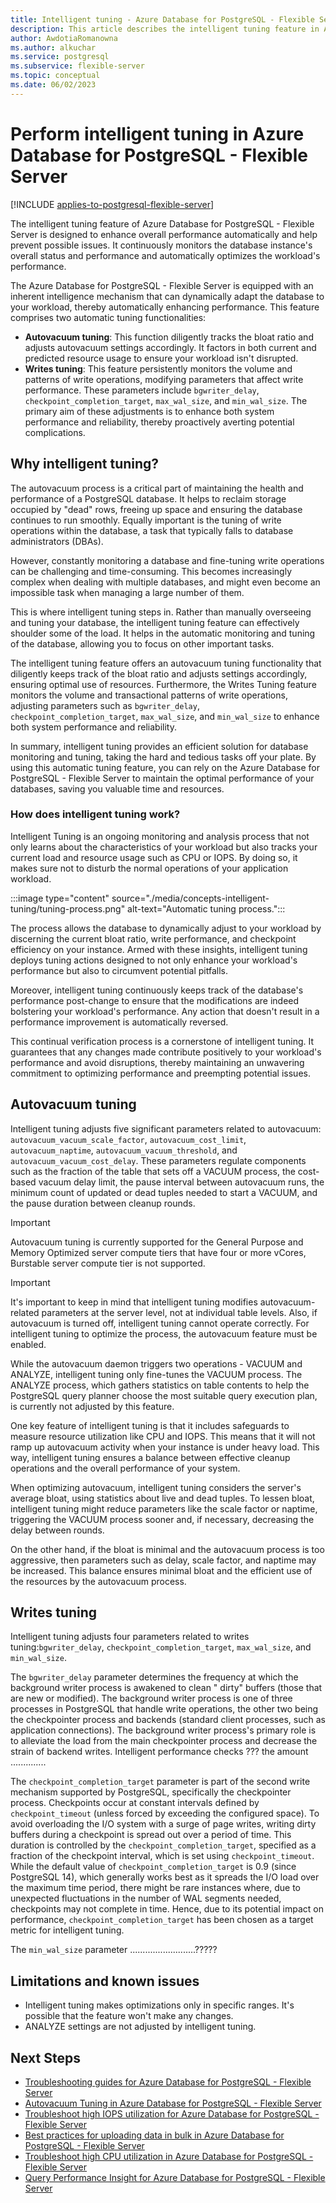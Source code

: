 ```yaml
---
title: Intelligent tuning - Azure Database for PostgreSQL - Flexible Server
description: This article describes the intelligent tuning feature in Azure Database for PostgreSQL - Flexible Server.
author: AwdotiaRomanowna
ms.author: alkuchar
ms.service: postgresql
ms.subservice: flexible-server
ms.topic: conceptual
ms.date: 06/02/2023
---
```


# Perform intelligent tuning in Azure Database for PostgreSQL - Flexible Server

[!INCLUDE [applies-to-postgresql-flexible-server](../includes/applies-to-postgresql-flexible-server.md)]

The intelligent tuning feature of Azure Database for PostgreSQL - Flexible Server is designed to enhance overall
performance automatically and help prevent possible issues. It continuously monitors the database instance's overall
status and performance and automatically optimizes the workload's performance.

The Azure Database for PostgreSQL - Flexible Server is equipped with an inherent intelligence mechanism that can
dynamically adapt the database to your workload, thereby automatically enhancing performance. This feature comprises two
automatic tuning functionalities:

* **Autovacuum tuning**: This function diligently tracks the bloat ratio and adjusts autovacuum settings accordingly. It
  factors in both current and predicted resource usage to ensure your workload isn't disrupted.
* **Writes tuning**: This feature persistently monitors the volume and patterns of write operations, modifying
  parameters that affect write performance. These parameters
  include `bgwriter_delay`, `checkpoint_completion_target`, `max_wal_size`, and `min_wal_size`. The primary aim of these
  adjustments is to enhance both system performance and reliability, thereby proactively averting potential
  complications.

## Why intelligent tuning?

The autovacuum process is a critical part of maintaining the health and performance of a PostgreSQL database. It helps
to reclaim storage occupied by "dead" rows, freeing up space and ensuring the database continues to run smoothly.
Equally important is the tuning of write operations within the database, a task that typically falls to database
administrators (DBAs).

However, constantly monitoring a database and fine-tuning write operations can be challenging and time-consuming. This
becomes increasingly complex when dealing with multiple databases, and might even become an impossible task when
managing a large number of them.

This is where intelligent tuning steps in. Rather than manually overseeing and tuning your database, the intelligent
tuning feature can effectively shoulder some of the load. It helps in the automatic monitoring and tuning of the
database, allowing you to focus on other important tasks.

The intelligent tuning feature offers an autovacuum tuning functionality that diligently keeps track of the bloat ratio
and adjusts settings accordingly, ensuring optimal use of resources. Furthermore, the Writes Tuning feature monitors the
volume and transactional patterns of write operations, adjusting parameters such
as `bgwriter_delay`, `checkpoint_completion_target`, `max_wal_size`, and `min_wal_size` to enhance both system
performance and reliability.

In summary, intelligent tuning provides an efficient solution for database monitoring and tuning, taking the hard and
tedious tasks off your plate. By using this automatic tuning feature, you can rely on the Azure Database for
PostgreSQL - Flexible Server to maintain the optimal performance of your databases, saving you valuable time and
resources.

### How does intelligent tuning work?

Intelligent Tuning is an ongoing monitoring and analysis process that not only learns about the characteristics of your
workload but also tracks your current load and resource usage such as CPU or IOPS. By doing so, it makes sure not to
disturb the normal operations of your application workload.

:::image type="content" source="./media/concepts-intelligent-tuning/tuning-process.png" alt-text="Automatic tuning
process.":::

The process allows the database to dynamically adjust to your workload by discerning the current bloat ratio, write
performance, and checkpoint efficiency on your instance. Armed with these insights, intelligent tuning deploys tuning
actions designed to not only enhance your workload's performance but also to circumvent potential pitfalls.

Moreover, intelligent tuning continuously keeps track of the database's performance post-change to ensure that the
modifications are indeed bolstering your workload's performance. Any action that doesn't result in a performance
improvement is automatically reversed.

This continual verification process is a cornerstone of intelligent tuning. It guarantees that any changes made
contribute positively to your workload's performance and avoid disruptions, thereby maintaining an unwavering commitment
to optimizing performance and preempting potential issues.

## Autovacuum tuning

Intelligent tuning adjusts five significant parameters related to
autovacuum: `autovacuum_vacuum_scale_factor`, `autovacuum_cost_limit`, `autovacuum_naptime`, `autovacuum_vacuum_threshold`,
and `autovacuum_vacuum_cost_delay`. These parameters regulate components such as the fraction of the table that sets off
a VACUUM process, the cost-based vacuum delay limit, the pause interval between autovacuum runs, the minimum count of
updated or dead tuples needed to start a VACUUM, and the pause duration between cleanup rounds.

> [!IMPORTANT]
> Autovacuum tuning is currently supported for the General Purpose and Memory Optimized server compute tiers that have
> four or more vCores, Burstable server compute tier is not supported.

> [!IMPORTANT]
> It's important to keep in mind that intelligent tuning modifies autovacuum-related parameters at the server level, not
> at individual table levels. Also, if autovacuum is turned off, intelligent tuning cannot operate correctly. For
> intelligent tuning to optimize the process, the autovacuum feature must be enabled.

While the autovacuum daemon triggers two operations - VACUUM and ANALYZE, intelligent tuning only fine-tunes the VACUUM
process. The ANALYZE process, which gathers statistics on table contents to help the PostgreSQL query planner choose the
most suitable query execution plan, is currently not adjusted by this feature.

One key feature of intelligent tuning is that it includes safeguards to measure resource utilization like CPU and IOPS.
This means that it will not ramp up autovacuum activity when your instance is under heavy load. This way, intelligent
tuning ensures a balance between effective cleanup operations and the overall performance of your system.

When optimizing autovacuum, intelligent tuning considers the server's average bloat, using statistics about live and
dead tuples. To lessen bloat, intelligent tuning might reduce parameters like the scale factor or naptime, triggering
the VACUUM process sooner and, if necessary, decreasing the delay between rounds.

On the other hand, if the bloat is minimal and the autovacuum process is too aggressive, then parameters such as delay,
scale factor, and naptime may be increased. This balance ensures minimal bloat and the efficient use of the resources by
the autovacuum process.

## Writes tuning

Intelligent tuning adjusts four parameters related to writes
tuning:`bgwriter_delay`, `checkpoint_completion_target`, `max_wal_size`, and `min_wal_size`.


The `bgwriter_delay` parameter determines the frequency at which the background writer process is awakened to clean "
dirty" buffers (those that are new or modified). The background writer process is one of three processes in PostgreSQL
that handle write operations, the other two being the checkpointer process and backends (standard client processes, such
as application connections). The background writer process's primary role is to alleviate the load from the main
checkpointer process and decrease the strain of backend writes. Intelligent performance checks ??? the
amount ..............

The `checkpoint_completion_target` parameter is part of the second write mechanism supported by PostgreSQL, specifically
the checkpointer process. Checkpoints occur at constant intervals defined by `checkpoint_timeout` (unless forced by
exceeding the configured space). To avoid overloading the I/O system with a surge of page writes, writing dirty buffers
during a checkpoint is spread out over a period of time. This duration is controlled by
the `checkpoint_completion_target`, specified as a fraction of the checkpoint interval, which is set
using `checkpoint_timeout`.
While the default value of `checkpoint_completion_target` is 0.9 (since PostgreSQL 14), which generally works best as it
spreads the I/O load over the maximum time period, there might be rare instances where, due to unexpected fluctuations
in the number of WAL segments needed, checkpoints may not complete in time. Hence, due to its potential impact on
performance, `checkpoint_completion_target` has been chosen as a target metric for intelligent tuning.

The `min_wal_size` parameter ..........................?????

## Limitations and known issues

* Intelligent tuning makes optimizations only in specific ranges. It's possible that the feature won't make any changes.
* ANALYZE settings are not adjusted by intelligent tuning.

## Next Steps

* [Troubleshooting guides for Azure Database for PostgreSQL - Flexible Server](concepts-troubleshooting-guides.md)
* [Autovacuum Tuning in Azure Database for PostgreSQL - Flexible Server](how-to-autovacuum-tuning.md)
* [Troubleshoot high IOPS utilization for Azure Database for PostgreSQL - Flexible Server](how-to-high-io-utilization.md)
* [Best practices for uploading data in bulk in Azure Database for PostgreSQL - Flexible Server](how-to-bulk-load-data.md)
* [Troubleshoot high CPU utilization in Azure Database for PostgreSQL - Flexible Server](how-to-high-cpu-utilization.md)
* [Query Performance Insight for Azure Database for PostgreSQL - Flexible Server](concepts-query-performance-insight.md)
